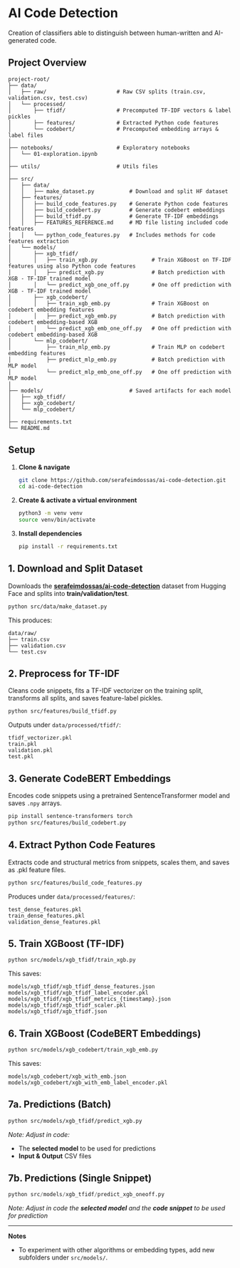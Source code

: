 # AI Code Detection

Creation of classifiers able to distinguish between human-written and AI-generated code.

## Project Overview

```
project-root/
├── data/
│   ├── raw/                      # Raw CSV splits (train.csv, validation.csv, test.csv)
│   └── processed/
│       ├── tfidf/                # Precomputed TF-IDF vectors & label pickles
│       ├── features/             # Extracted Python code features 
│       └── codebert/             # Precomputed embedding arrays & label files
│
├── notebooks/                    # Exploratory notebooks
│   └── 01-exploration.ipynb
│
├── utils/                        # Utils files
│
├── src/
│   ├── data/
│   │   ├── make_dataset.py           # Download and split HF dataset
│   ├── features/
│   │   ├── build_code_features.py    # Generate Python code features
│   │   ├── build_codebert.py         # Generate codebert embeddings
│   │   ├── build_tfidf.py            # Generate TF-IDF embeddings
│   │   ├── FEATURES_REFERENCE.md     # MD file listing included code features
│   │   └── python_code_features.py   # Includes methods for code features extraction
│   └── models/
│       ├── xgb_tfidf/
│       │   ├── train_xgb.py                 # Train XGBoost on TF-IDF features using also Python code features
│       │   ├── predict_xgb.py               # Batch prediction with XGB - TF-IDF trained model
│       │   └── predict_xgb_one_off.py       # One off prediction with XGB - TF-IDF trained model
│       ├── xgb_codebert/
│       │   ├── train_xgb_emb.py             # Train XGBoost on codebert embedding features
│       │   ├── predict_xgb_emb.py           # Batch prediction with codebert embedding-based XGB
│       │   └── predict_xgb_emb_one_off.py   # One off prediction with codebert embedding-based XGB
│       └── mlp_codebert/
│           ├── train_mlp_emb.py             # Train MLP on codebert embedding features
│           ├── predict_mlp_emb.py           # Batch prediction with MLP model
│           └── predict_mlp_emb_one_off.py   # One off prediction with MLP model
│
├── models/                           # Saved artifacts for each model
│   ├── xgb_tfidf/
│   ├── xgb_codebert/
│   └── mlp_codebert/
│
├── requirements.txt
└── README.md
```

## Setup

1. **Clone & navigate**

   ```bash
   git clone https://github.com/serafeimdossas/ai-code-detection.git
   cd ai-code-detection
   ```
2. **Create & activate a virtual environment**

   ```bash
   python3 -m venv venv
   source venv/bin/activate
   ```
3. **Install dependencies**

   ```bash
   pip install -r requirements.txt
   ```

## 1. Download and Split Dataset

Downloads the **[serafeimdossas/ai-code-detection](https://huggingface.co/datasets/serafeimdossas/ai-code-detection)** dataset from Hugging Face and splits into **train/validation/test**.

```bash
python src/data/make_dataset.py
```

This produces:

```
data/raw/
├── train.csv
├── validation.csv
└── test.csv
```

## 2. Preprocess for TF-IDF

Cleans code snippets, fits a TF-IDF vectorizer on the training split, transforms all splits, and saves feature-label pickles.

```bash
python src/features/build_tfidf.py
```

Outputs under `data/processed/tfidf/`:

```
tfidf_vectorizer.pkl
train.pkl
validation.pkl
test.pkl
```

## 3. Generate CodeBERT Embeddings

Encodes code snippets using a pretrained SentenceTransformer model and saves `.npy` arrays.

```bash
pip install sentence-transformers torch
python src/features/build_codebert.py
```

## 4. Extract Python Code Features 

Extracts code and structural metrics from snippets, scales them, and saves as .pkl feature files.

```bash
python src/features/build_code_features.py
```

Produces under `data/processed/features/`:

```
test_dense_features.pkl
train_dense_features.pkl
validation_dense_features.pkl
```

## 5. Train XGBoost (TF-IDF)

```bash
python src/models/xgb_tfidf/train_xgb.py
```

This saves:

```
models/xgb_tfidf/xgb_tfidf_dense_features.json
models/xgb_tfidf/xgb_tfidf_label_encoder.pkl
models/xgb_tfidf/xgb_tfidf_metrics_{timestamp}.json
models/xgb_tfidf/xgb_tfidf_scaler.pkl
models/xgb_tfidf/xgb_tfidf.json
```

## 6. Train XGBoost (CodeBERT Embeddings)

```bash
python src/models/xgb_codebert/train_xgb_emb.py
```

This saves:

```
models/xgb_codebert/xgb_with_emb.json
models/xgb_codebert/xgb_with_emb_label_encoder.pkl
```

## 7a. Predictions (Batch)

```bash
python src/models/xgb_tfidf/predict_xgb.py
```

*Note: Adjust in code:*
- The **selected model** to be used for predictions
- **Input & Output** CSV files

## 7b. Predictions (Single Snippet)

```python
python src/models/xgb_tfidf/predict_xgb_oneoff.py
```

*Note: Adjust in code the **selected model** and the **code snippet** to be used for prediction*

---

**Notes**

* To experiment with other algorithms or embedding types, add new subfolders under `src/models/`.
